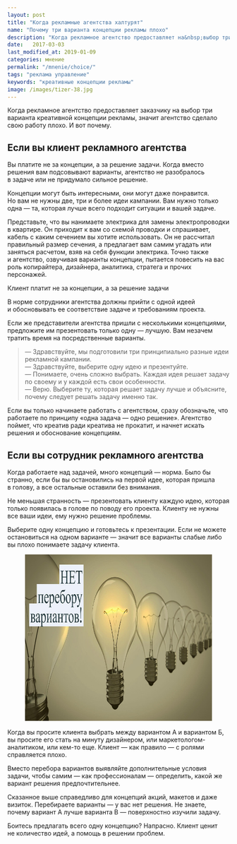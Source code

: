 ```yaml
---
layout: post
title: "Когда рекламные агентства халтурят"
name: "Почему три варианта концепции рекламы плохо"
description: "Когда рекламное агентство предоставляет на&nbsp;выбор три креативные концепции, оно не&nbsp;разобралось в&nbsp;задаче или не&nbsp;придумало сильное решение."
date:   2017-03-03
last_modified_at: 2019-01-09
categories: мнение
permalink: "/mnenie/choice/"
tags: "реклама управление"
keywords: "креативные концепции рекламы"
image: /images/tizer-38.jpg
---
```


<p>Когда рекламное агентство предоставляет заказчику на&nbsp;выбор три варианта креативной концепции рекламы, значит агентство сделало свою работу плохо. И&nbsp;вот почему. </p>
<h2>Если вы&nbsp;клиент рекламного агентства</h2>
<p>Вы&nbsp;платите не&nbsp;за&nbsp;концепции, а&nbsp;за&nbsp;решение задачи. Когда вместо решения вам подсовывают варианты, агентство не&nbsp;разобралось в&nbsp;задаче или не&nbsp;придумало сильное решение. </p>
<p>Концепции могут быть интересными, они могут даже понравится. Но&nbsp;вам не&nbsp;нужны две, три и&nbsp;более идеи кампании. Вам нужно только одна&nbsp;— та, которая лучше всего подходит ситуации и&nbsp;вашей задаче. </p>
<p>Представьте, что вы&nbsp;нанимаете электрика для замены электропроводки в&nbsp;квартире. Он&nbsp;приходит к&nbsp;вам со&nbsp;схемой проводки и&nbsp;спрашивает, кабель с&nbsp;каким сечением вы&nbsp;хотите использовать. Он&nbsp;не&nbsp;рассчитал правильный размер сечения, а&nbsp;предлагает вам самим угадать или заняться расчетом, взяв на&nbsp;себя функции электрика. Точно также и&nbsp;агентство, озвучивая варианты концепции, пытается повесить на&nbsp;вас роль копирайтера, дизайнера, аналитика, стратега и&nbsp;прочих персонажей.</p>
<div class="hip">Клиент платит не&nbsp;за&nbsp;концепции, а&nbsp;за&nbsp;решение задачи</div>
<p>В&nbsp;норме сотрудники агентства должны прийти с&nbsp;одной идеей и&nbsp;обосновывать ее&nbsp;соответствие задаче и&nbsp;требованиям проекта. </p>
<p>Если&nbsp;же представители агентства пришли с&nbsp;несколькими концепциями, предложите им&nbsp;презентовать только одну&nbsp;— лучшую. Вам незачем тратить время на&nbsp;посредственные варианты. </p>
<blockquote>
	<p>—&nbsp;Здравствуйте, мы&nbsp;подготовили три принципиально разные идеи рекламной кампании. <br/>
	—&nbsp;Здравствуйте, выберите одну идею и&nbsp;презентуйте. <br/>
	—&nbsp;Понимаете, очень сложно выбрать. Каждая идея решает задачу по&nbsp;своему и&nbsp;у&nbsp;каждой есть свои особенности. <br/>
	—&nbsp;Верю. Выберите&nbsp;ту, которая решает задачу лучше и&nbsp;объясните, почему следует решать задачу именно так. </p>
 </blockquote>
<p>Если вы&nbsp;только начинаете работать с&nbsp;агентством, сразу обозначьте, что работаете по&nbsp;принципу «одна задача&nbsp;— одно решение». Агентство поймет, что креатив ради креатива не&nbsp;прокатит, и&nbsp;начнет искать решения и&nbsp;обоснование концепциям.</p>
<h2>Если вы&nbsp;сотрудник рекламного агентства </h2>
<p>Когда работаете над задачей, много концепций&nbsp;— норма. Было&nbsp;бы странно, если&nbsp;бы вы&nbsp;остановились на&nbsp;первой идее, которая пришла в&nbsp;голову, а&nbsp;все остальные оставили&nbsp;без внимания. </p>
<p>Не&nbsp;меньшая странность&nbsp;— презентовать клиенту каждую идею, которая только появилась в&nbsp;голове по&nbsp;поводу его проекта. Клиенту не&nbsp;нужны все ваши идеи, ему нужно решение проблемы. </p>
<p>Выберите одну концепцию и&nbsp;готовьтесь к&nbsp;презентации. Если не&nbsp;можете остановиться на&nbsp;одном варианте&nbsp;— значит все варианты слабые либо вы&nbsp;плохо понимаете задачу клиента. </p>
<figure itemscope itemtype="http://schema.org/ImageObject">
<picture>
               <source srcset="/images/choice.avif" type="image/avif">
			    <source srcset="/images/choice.webp" type="image/webp">
                <img loading="lazy"  src="/images/choice.jpg" alt="когда рекламное агентство плохо делает работу" width="720" height="377" class="img-responsive" itemprop="contentUrl" >
    </picture>
</figure>


<p>Когда вы&nbsp;просите клиента выбрать между вариантом&nbsp;А и&nbsp;вариантом&nbsp;Б, вы&nbsp;просите его стать на&nbsp;минуту дизайнером, или маркетологом-аналитиком, или кем-то еще. Клиент&nbsp;— как правило&nbsp;— с&nbsp;ролями справляется плохо. </p>

<div class="hip">Вместо перебора вариантов выявляйте дополнительные условия задачи, чтобы самим&nbsp;— как профессиона&shy;лам&nbsp;— определить, какой&nbsp;же вариант решения предпочтитель&shy;нее.</div>
<p>Сказанное выше справедливо для концепций акций, макетов и&nbsp;даже визиток. Перебираете варианты&nbsp;— у&nbsp;вас нет решения. Не&nbsp;знаете, почему вариант&nbsp;А лучше варианта В&nbsp;— поверхностно изучили задачу. </p>
<p>Боитесь предлагать всего одну концепцию? Напрасно. Клиент ценит не&nbsp;количество идей, а&nbsp;помощь в&nbsp;решении проблем. </p>
